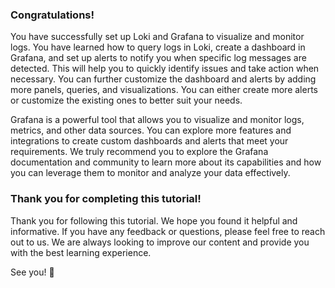 ### Congratulations!

You have successfully set up Loki and Grafana to visualize and monitor logs. You have learned how to query logs in Loki, create a dashboard in Grafana, and set up alerts to notify you when specific log messages are detected. This will help you to quickly identify issues and take action when necessary. You can further customize the dashboard and alerts by adding more panels, queries, and visualizations. You can either create more alerts or customize the existing ones to better suit your needs.

Grafana is a powerful tool that allows you to visualize and monitor logs, metrics, and other data sources. You can explore more features and integrations to create custom dashboards and alerts that meet your requirements. We truly recommend you to explore the Grafana documentation and community to learn more about its capabilities and how you can leverage them to monitor and analyze your data effectively.


### Thank you for completing this tutorial!

Thank you for following this tutorial. We hope you found it helpful and informative. If you have any feedback or questions, please feel free to reach out to us. We are always looking to improve our content and provide you with the best learning experience.

See you! 👏
